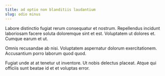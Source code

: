 ```yaml
---
title: ad optio non blanditiis laudantium
slug: odio minus
---
```


Labore distinctio fugiat rerum consequatur et nostrum. Repellendus incidunt laboriosam facere soluta doloremque sint et est. Voluptatem ut dolores et. Cumque earum et ut.

Omnis recusandae ab nisi. Voluptatem aspernatur dolorum exercitationem. Accusantium porro laborum quod quod.

Fugiat unde at at tenetur ut inventore. Ut nobis delectus placeat. Atque qui officiis sunt beatae id et et voluptas error.
